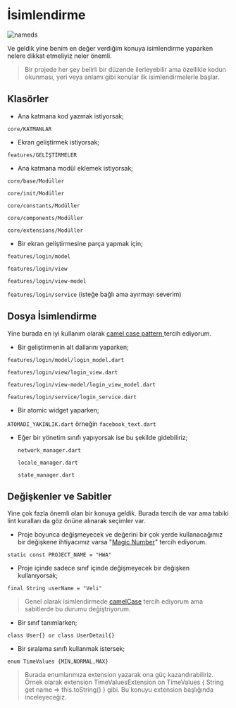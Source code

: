 # İsimlendirme

![nameds](../../image/drawio/nameds.png)

Ve geldik yine benim en değer verdiğim konuya isimlendirme yaparken nelere dikkat etmeliyiz neler önemli.

> Bir projede her şey belirli bir düzende ilerleyebilir ama özellikle kodun okunması, yeri veya anlamı gibi konular ilk isimlendirmelerle başlar.

## Klasörler

- Ana katmana kod yazmak istiyorsak;

`core/KATMANLAR`

- Ekran geliştirmek istiyorsak;

`features/GELİŞTİRMELER`

- Ana katmana modül eklemek istiyorsak;

`core/base/Modüller`

`core/init/Modüller`

`core/constants/Modüller`

`core/components/Modüller`

`core/extensions/Modüller`

- Bir ekran geliştirmesine parça yapmak için;

`features/login/model`

`features/login/view`

`features/login/view-model`

`features/login/service` (isteğe bağlı ama ayırmayı severim)

## Dosya İsimlendirme

Yine burada en iyi kullanım olarak [camel case pattern ](https://www.geeksforgeeks.org/convert-camel-case-string-to-snake-case-in-java/)tercih ediyorum.

- Bir geliştirmenin alt dallarını yaparken;

`features/login/model/login_model.dart`

`features/login/view/login_view.dart`

`features/login/view-model/login_view_model.dart`

`features/login/service/login_service.dart`

- Bir atomic widget yaparken;

`ATOMADI_YAKINLIK.dart` örneğin `facebook_text.dart`

- Eğer bir yönetim sınıfı yapıyorsak ise bu şekilde gidebiliriz;

  `network_manager.dart`

  `locale_manager.dart`

  `state_manager.dart`

## Değişkenler ve Sabitler

Yine çok fazla önemli olan bir konuya geldik. Burada tercih de var ama tabiki lint kuralları da göz önüne alınarak seçimler var.

- Proje boyunca değişmeyecek ve değerini bir çok yerde kullanacağımız bir değişkene ihtiyacımız varsa "[Magic Number](https://help.semmle.com/wiki/display/JAVA/Magic+numbers#:~:text=A%20magic%20number%20is%20a,for%20other%20programmers%20to%20understand.)" tercih ediyorum.

`static const PROJECT_NAME = "HWA"`

- Proje içinde sadece sınıf içinde değişmeyecek bir değişken kullanıyorsak;

`final String userName = "Veli"`

> Genel olarak isimlendirmede [camelCase](https://techterms.com/definition/camelcase) tercih ediyorum ama sabitlerde bu durumu değiştriyorum.

- Bir sınıf tanımlarken;

`class User{} or class UserDetail{}`

- Bir sıralama sınıfı kullanmak istersek;

`enum TimeValues {MIN,NORMAL,MAX}`

> Burada enumlarımıza extension yazarak ona güç kazandırabiliriz.
> Örnek olarak extension TimeValuesExtension on TimeValues { String get name => this.toString() } gibi.
> Bu konuyu extension başlığında inceleyeceğiz.
